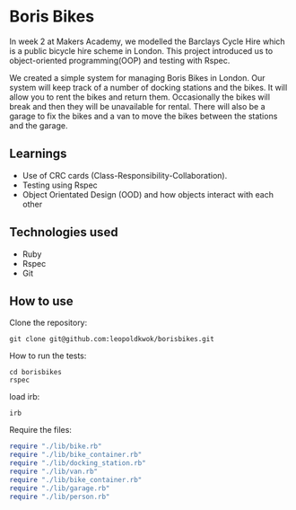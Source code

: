 Boris Bikes
===========

In week 2 at Makers Academy, we modelled the Barclays Cycle Hire which is a public bicycle hire scheme in London. This project introduced us to object-oriented programming(OOP) and testing with Rspec.

We created a simple system for managing Boris Bikes in London. Our system will keep track of a number of docking stations and the bikes. It will allow you to rent the bikes and return them. Occasionally the bikes will break and then they will be unavailable for rental. There will also be a garage to fix the bikes and a van to move the bikes between the stations and the garage.


Learnings
---------
* Use of CRC cards (Class-Responsibility-Collaboration).
* Testing using Rspec
* Object Orientated Design (OOD) and how objects interact with each 
  other
 

Technologies used
------------------

* Ruby
* Rspec
* Git

How to use
-----------

Clone the repository:

```shell
git clone git@github.com:leopoldkwok/borisbikes.git
```


How to run the tests:

```shell
cd borisbikes
rspec
```

load irb:
```shell
irb
```

Require the files:
```ruby
require "./lib/bike.rb"
require "./lib/bike_container.rb"
require "./lib/docking_station.rb"
require "./lib/van.rb"
require "./lib/bike_container.rb"
require "./lib/garage.rb"
require "./lib/person.rb"

```
